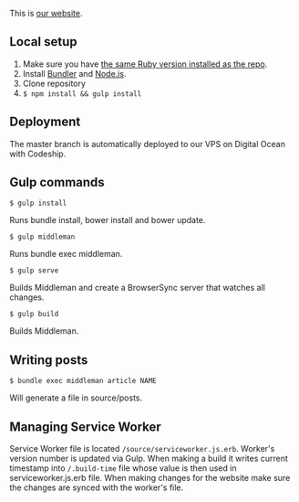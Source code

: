 This is [our website](https://www.kollegorna.se).

## Local setup

1. Make sure you have [the same Ruby version installed as the repo](https://github.com/kollegorna/kollegorna.se/blob/master/.ruby-version).
2. Install [Bundler](https://rubygems.org/gems/bundler) and [Node.js](http://nodejs.org).
3. Clone repository
4. ``$ npm install && gulp install``

## Deployment

The master branch is automatically deployed to our VPS on Digital Ocean with Codeship.

## Gulp commands

	$ gulp install

Runs bundle install, bower install and bower update.

    $ gulp middleman

Runs bundle exec middleman.

	$ gulp serve

Builds Middleman and create a BrowserSync server that watches all changes.

	$ gulp build

Builds Middleman.

## Writing posts

    $ bundle exec middleman article NAME

Will generate a file in source/posts.

## Managing Service Worker

Service Worker file is located `/source/serviceworker.js.erb`. Worker's version number is updated via Gulp. When making a build it writes current timestamp into `/.build-time` file whose value is then used in serviceworker.js.erb file. When making changes for the website make sure the changes are synced with the worker's file.
